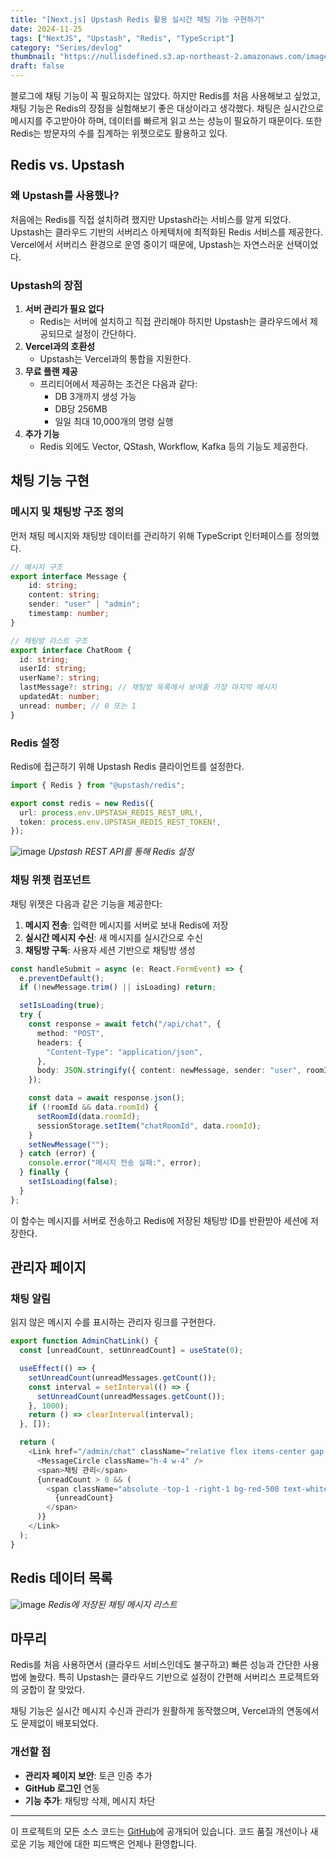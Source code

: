 ```yaml
---
title: "[Next.js] Upstash Redis 활용 실시간 채팅 기능 구현하기"
date: 2024-11-25
tags: ["NextJS", "Upstash", "Redis", "TypeScript"]
category: "Series/devlog"
thumbnail: "https://nullisdefined.s3.ap-northeast-2.amazonaws.com/images/833f02d8c2bb631bb74e5c71cd617c0e.png"
draft: false
---
```


블로그에 채팅 기능이 꼭 필요하지는 않았다. 하지만 Redis를 처음 사용해보고 싶었고, 채팅 기능은 Redis의 장점을 실험해보기 좋은 대상이라고 생각했다. 채팅은 실시간으로 메시지를 주고받아야 하며, 데이터를 빠르게 읽고 쓰는 성능이 필요하기 때문이다. 또한 Redis는 방문자의 수를 집계하는 위젯으로도 활용하고 있다.

## Redis vs. Upstash
### 왜 Upstash를 사용했나?
처음에는 Redis를 직접 설치하려 했지만 Upstash라는 서비스를 알게 되었다. Upstash는 클라우드 기반의 서버리스 아케텍처에 최적화된 Redis 서비스를 제공한다. Vercel에서 서버리스 환경으로 운영 중이기 때문에, Upstash는 자연스러운 선택이었다.

### Upstash의 장점
1. **서버 관리가 필요 없다**
	- Redis는 서버에 설치하고 직접 관리해야 하지만 Upstash는 클라우드에서 제공되므로 설정이 간단하다.
2. **Vercel과의 호환성**
	- Upstash는 Vercel과의 통합을 지원한다.
3. **무료 플랜 제공**
	- 프리티어에서 제공하는 조건은 다음과 같다:
		- DB 3개까지 생성 가능
		- DB당 256MB
		- 일일 최대 10,000개의 명령 실행
4. **추가 기능**
	- Redis 외에도 Vector, QStash, Workflow, Kafka 등의 기능도 제공한다.

## 채팅 기능 구현
### 메시지 및 채팅방 구조 정의
먼저 채팅 메시지와 채팅방 데이터를 관리하기 위해 TypeScript 인터페이스를 정의했다.

```typescript title:src/types/chat.ts
// 메시지 구조
export interface Message {
	id: string;
	content: string;
	sender: "user" | "admin";
	timestamp: number;
}

// 채팅방 리스트 구조
export interface ChatRoom {
  id: string;
  userId: string;
  userName?: string;
  lastMessage?: string; // 채팅방 목록에서 보여줄 가장 마지막 메시지
  updatedAt: number;
  unread: number; // 0 또는 1
}
```

### Redis 설정
Redis에 접근하기 위해 Upstash Redis 클라이언트를 설정한다.
```ts title:src/lib/redis.ts
import { Redis } from "@upstash/redis";

export const redis = new Redis({
  url: process.env.UPSTASH_REDIS_REST_URL!,
  token: process.env.UPSTASH_REDIS_REST_TOKEN!,
});

```

![image](https://nullisdefined.s3.ap-northeast-2.amazonaws.com/images/833f02d8c2bb631bb74e5c71cd617c0e.png)
*Upstash REST API를 통해 Redis 설정*
### 채팅 위젯 컴포넌트
채팅 위젯은 다음과 같은 기능을 제공한다:
1. **메시지 전송**: 입력한 메시지를 서버로 보내 Redis에 저장
2. **실시간 메시지 수신**: 새 메시지를 실시간으로 수신
3. **채팅방 구독**: 사용자 세션 기반으로 채팅방 생성

```ts title:src/components/chat/chat-widget.tsx
const handleSubmit = async (e: React.FormEvent) => {
  e.preventDefault();
  if (!newMessage.trim() || isLoading) return;

  setIsLoading(true);
  try {
    const response = await fetch("/api/chat", {
      method: "POST",
      headers: {
        "Content-Type": "application/json",
      },
      body: JSON.stringify({ content: newMessage, sender: "user", roomId }),
    });

    const data = await response.json();
    if (!roomId && data.roomId) {
      setRoomId(data.roomId);
      sessionStorage.setItem("chatRoomId", data.roomId);
    }
    setNewMessage("");
  } catch (error) {
    console.error("메시지 전송 실패:", error);
  } finally {
    setIsLoading(false);
  }
};

```
이 함수는 메시지를 서버로 전송하고 Redis에 저장된 채팅방 ID를 반환받아 세션에 저장한다.

## 관리자 페이지
### 채팅 알림
읽지 않은 메시지 수를 표시하는 관리자 링크를 구현한다.
```ts title:src/components/admin-chat-link.tsx
export function AdminChatLink() {
  const [unreadCount, setUnreadCount] = useState(0);

  useEffect(() => {
    setUnreadCount(unreadMessages.getCount());
    const interval = setInterval(() => {
      setUnreadCount(unreadMessages.getCount());
    }, 1000);
    return () => clearInterval(interval);
  }, []);

  return (
    <Link href="/admin/chat" className="relative flex items-center gap-2">
      <MessageCircle className="h-4 w-4" />
      <span>채팅 관리</span>
      {unreadCount > 0 && (
        <span className="absolute -top-1 -right-1 bg-red-500 text-white text-xs rounded-full w-5 h-5 flex items-center justify-center">
          {unreadCount}
        </span>
      )}
    </Link>
  );
}

```

## Redis 데이터 목록
![image](https://nullisdefined.s3.ap-northeast-2.amazonaws.com/images/fd9d632d43c6552a6e7648f019c23d99.png)
*Redis에 저장된 채팅 메시지 리스트*

## 마무리
Redis를 처음 사용하면서 (클라우드 서비스인데도 불구하고) 빠른 성능과 간단한 사용법에 놀랐다. 특히 Upstash는 클라우드 기반으로 설정이 간편해 서버리스 프로젝트와의 궁합이 잘 맞았다.

채팅 기능은 실시간 메시지 수신과 관리가 원활하게 동작했으며, Vercel과의 연동에서도 문제없이 배포되었다.
### 개선할 점
- **관리자 페이지 보안**: 토큰 인증 추가
- **GitHub 로그인** 연동
- **기능 추가**: 채팅방 삭제, 메시지 차단

---
이 프로젝트의 모든 소스 코드는 [GitHub](https://github.com/nullisdefined/next-devlog)에 공개되어 있습니다. 코드 품질 개선이나 새로운 기능 제안에 대한 피드백은 언제나 환영합니다.